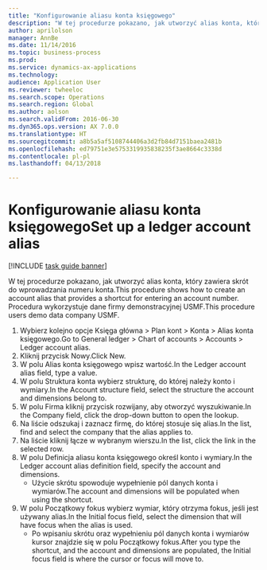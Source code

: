 ```yaml
--- 
title: "Konfigurowanie aliasu konta księgowego"
description: "W tej procedurze pokazano, jak utworzyć alias konta, który zawiera skrót do wprowadzania numeru konta."
author: aprilolson
manager: AnnBe
ms.date: 11/14/2016
ms.topic: business-process
ms.prod: 
ms.service: dynamics-ax-applications
ms.technology: 
audience: Application User
ms.reviewer: twheeloc
ms.search.scope: Operations
ms.search.region: Global
ms.author: aolson
ms.search.validFrom: 2016-06-30
ms.dyn365.ops.version: AX 7.0.0
ms.translationtype: HT
ms.sourcegitcommit: a8b5a5af5108744406a3d2fb84d7151baea2481b
ms.openlocfilehash: ed79751e3e5753319935838235f3ae8664c3338d
ms.contentlocale: pl-pl
ms.lasthandoff: 04/13/2018

---
```

# <a name="set-up-a-ledger-account-alias"></a><span data-ttu-id="e1b06-103">Konfigurowanie aliasu konta księgowego</span><span class="sxs-lookup"><span data-stu-id="e1b06-103">Set up a ledger account alias</span></span>

[!INCLUDE [task guide banner](../../includes/task-guide-banner.md)]

<span data-ttu-id="e1b06-104">W tej procedurze pokazano, jak utworzyć alias konta, który zawiera skrót do wprowadzania numeru konta.</span><span class="sxs-lookup"><span data-stu-id="e1b06-104">This procedure shows how to create an account alias that provides a shortcut for entering an account number.</span></span> <span data-ttu-id="e1b06-105">Procedura wykorzystuje dane firmy demonstracyjnej USMF.</span><span class="sxs-lookup"><span data-stu-id="e1b06-105">This procedure users demo data company USMF.</span></span>

1. <span data-ttu-id="e1b06-106">Wybierz kolejno opcje Księga główna > Plan kont > Konta > Alias konta księgowego.</span><span class="sxs-lookup"><span data-stu-id="e1b06-106">Go to General ledger > Chart of accounts > Accounts > Ledger account alias.</span></span>
2. <span data-ttu-id="e1b06-107">Kliknij przycisk Nowy.</span><span class="sxs-lookup"><span data-stu-id="e1b06-107">Click New.</span></span>
3. <span data-ttu-id="e1b06-108">W polu Alias konta księgowego wpisz wartość.</span><span class="sxs-lookup"><span data-stu-id="e1b06-108">In the Ledger account alias field, type a value.</span></span>
4. <span data-ttu-id="e1b06-109">W polu Struktura konta wybierz strukturę, do której należy konto i wymiary.</span><span class="sxs-lookup"><span data-stu-id="e1b06-109">In the Account structure field, select the structure the account and dimensions belong to.</span></span>
5. <span data-ttu-id="e1b06-110">W polu Firma kliknij przycisk rozwijany, aby otworzyć wyszukiwanie.</span><span class="sxs-lookup"><span data-stu-id="e1b06-110">In the Company field, click the drop-down button to open the lookup.</span></span>
6. <span data-ttu-id="e1b06-111">Na liście odszukaj i zaznacz firmę, do której stosuje się alias.</span><span class="sxs-lookup"><span data-stu-id="e1b06-111">In the list, find and select the company that the alias applies to.</span></span>
7. <span data-ttu-id="e1b06-112">Na liście kliknij łącze w wybranym wierszu.</span><span class="sxs-lookup"><span data-stu-id="e1b06-112">In the list, click the link in the selected row.</span></span>
8. <span data-ttu-id="e1b06-113">W polu Definicja aliasu konta księgowego określ konto i wymiary.</span><span class="sxs-lookup"><span data-stu-id="e1b06-113">In the Ledger account alias definition field, specify the account and dimensions.</span></span>
    * <span data-ttu-id="e1b06-114">Użycie skrótu spowoduje wypełnienie pól danych konta i wymiarów.</span><span class="sxs-lookup"><span data-stu-id="e1b06-114">The account and dimensions will be populated when using the shortcut.</span></span>  
9. <span data-ttu-id="e1b06-115">W polu Początkowy fokus wybierz wymiar, który otrzyma fokus, jeśli jest używany alias.</span><span class="sxs-lookup"><span data-stu-id="e1b06-115">In the Initial focus field, select the dimension that will have focus when the alias is used.</span></span>
    * <span data-ttu-id="e1b06-116">Po wpisaniu skrótu oraz wypełnieniu pól danych konta i wymiarów kursor znajdzie się w polu Początkowy fokus.</span><span class="sxs-lookup"><span data-stu-id="e1b06-116">After you type the shortcut, and the account and dimensions are populated, the Initial focus field is where the cursor or focus will move to.</span></span>  


